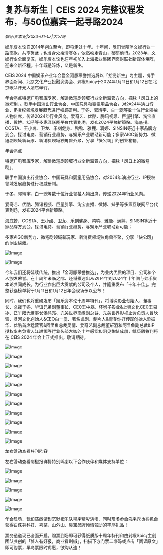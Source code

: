# 复苏与新生｜CEIS 2024 完整议程发布，与50位嘉宾一起寻路2024

*娱乐资本论|2024-01-07|大公司*

娱乐资本论自2014年创立至今，即将走过十年。十年间，我们曾陪伴文娱行业一路高歌，共享繁盛；也曾身处疫情寒冬，依然咬定青山，砥砺前行。2023年，文娱行业全面复苏，娱乐资本论也在年初加入上海报业集团界面财联社新媒体矩阵，迎来全新征程。十年既是淬炼，又是新生。

CEIS 2024 中国娱乐产业年会暨金河豚荣誉推选将以「拾光新生」为主题，携手界面新闻、北京文化产业投融资协会、剁椒Spicy于2024年1月11日和1月12日在北京歌华开元大酒店举行。

年会亮点特邀广电智库专家，解读微短剧领域行业全新监管方向，把脉「风口上的微短剧」。联手中国演出行业协会、中国玩具和婴童用品协会，对2024年演出行业、IP授权领域发展趋势进行权威研判。于冬、郭靖宇、白一骢等数十位行业领袖人物出席，传递2024年行业风向。爱奇艺、优酷、腾讯视频、巨量引擎、淘宝直播、微博、知乎等多家互联网平台代表到场，发布2024平台新策略。海底捞、COSTA、王小卤、卫龙、乐刻健身、鸭鸭、雅鹿、满婷、SINSIN等近十家品牌方到会，探讨电商、营销行业趋势，与娱乐产业联动新可能；多家AIGC新势力、微短剧领域新玩家、新消费领域独角兽齐聚，分享「快公司」的创业秘籍。

年会亮点

特邀广电智库专家，解读微短剧领域行业全新监管方向，把脉「风口上的微短剧」。

联手中国演出行业协会、中国玩具和婴童用品协会，对2024年演出行业、IP授权领域发展趋势进行权威研判。

于冬、郭靖宇、白一骢等数十位行业领袖人物出席，传递2024年行业风向。

爱奇艺、优酷、腾讯视频、巨量引擎、淘宝直播、微博、知乎等多家互联网平台代表到场，发布2024平台新策略。

海底捞、COSTA、王小卤、卫龙、乐刻健身、鸭鸭、雅鹿、满婷、SINSIN等近十家品牌方到会，探讨电商、营销行业趋势，与娱乐产业联动新可能；

多家AIGC新势力、微短剧领域新玩家、新消费领域独角兽齐聚，分享「快公司」的创业秘籍。

![Image](https://mmbiz.qpic.cn/mmbiz_jpg/UgtzVuzhFd4QTKW4Fo1PJAk1iaRvly4rVT1lHApGSmW5JPHBkeosThxpzrKXOQwR5QvO9u0Z3hib8xDOCtK9ISgg/640?wx_fmt=jpeg&from=appmsg&wxfrom=5&wx_lazy=1&wx_co=1)

![Image](https://mmbiz.qpic.cn/mmbiz_jpg/UgtzVuzhFd5WicibyXRdLZzwYXRYUqSDcSTJbEVN4qhxiaQXjCO6ugdQC3dicDdZfZ9YKRHSciahKSSib9sUHYJfYZuA/640?wx_fmt=jpeg&from=appmsg&wxfrom=5&wx_lazy=1&wx_co=1)

今年我们还将延续传统，推出「金河豚荣誉推选」，为业内优质的项目、公司和个人颁发荣誉。在十周年来临之际，还将推选出从2014年到2024年十年间与娱乐资本论共同成长，为行业作出巨大贡献的公司及个人，并隆重发布「十年十佳」。完整获选榜单将于1月11日和1月12日年会现场予以公布！

同时，我们也将重磅发布「娱乐资本论十周年特刊」，将博纳影业创始人、董事长、总裁于冬、华谊兄弟副董事长、CEO王中磊、坏猴子影业&上狮文化CEO王易冰、正午阳光董事长侯鸿亮、完美世界高级副总裁、完美世界影视业务负责人曾映雪、灵河文化创始人&CEO白一骢、著名编剧、制片人&青春你好传媒创始人梁振华、优酷首席运营官&阿里鱼总裁吴倩、爱奇艺副总裁董轩羽和阿里鱼副总裁&IP授权业务负责人江旭恒等行业头部大咖的十年感悟和洞见集结成册，纸质版特刊将在 CEIS 2024 年会上正式推出，敬请期待。

![Image](https://mmbiz.qpic.cn/mmbiz_jpg/UgtzVuzhFd6LDm6aRA5WjqKMekfGIvg06VcPWDPrl8nVcyADcCW2Eof2Xj14MFibf7bcPOnapibPZdvoNZhhZHyw/640?wx_fmt=jpeg&from=appmsg&wxfrom=5&wx_lazy=1&wx_co=1)

![Image](https://mmbiz.qpic.cn/mmbiz_jpg/UgtzVuzhFd6LDm6aRA5WjqKMekfGIvg0VRb2IicGOka3icxCWahvdzFh9AiceJdzbkpiabdaicILJuVpzugZK8MFosg/640?wx_fmt=jpeg&from=appmsg&wxfrom=5&wx_lazy=1&wx_co=1)

![Image](https://mmbiz.qpic.cn/mmbiz_jpg/UgtzVuzhFd6LDm6aRA5WjqKMekfGIvg0bQIJkrD9bC1Jcu4KOvVZCX2JgmMT6HGCfI93ibCvic0UTGicRFomKCrIg/640?wx_fmt=jpeg&from=appmsg&wxfrom=5&wx_lazy=1&wx_co=1)

![Image](https://mmbiz.qpic.cn/mmbiz_jpg/UgtzVuzhFd6LDm6aRA5WjqKMekfGIvg0A38NVzTicOf5rQRaZwxJYHgTfOTP6VC6LE8xFPiboaYp7RyyPY8gZ1pQ/640?wx_fmt=jpeg&from=appmsg&wxfrom=5&wx_lazy=1&wx_co=1)

![Image](https://mmbiz.qpic.cn/mmbiz_jpg/UgtzVuzhFd6LDm6aRA5WjqKMekfGIvg057oDzUwGIEfNruZsVUwhm2BcS1tuO9F2ny3a8LEV9MFq00uF57MFrA/640?wx_fmt=jpeg&from=appmsg&wxfrom=5&wx_lazy=1&wx_co=1)

![Image](https://mmbiz.qpic.cn/mmbiz_jpg/UgtzVuzhFd6LDm6aRA5WjqKMekfGIvg02yfvQKFk9uX49ohnu8wIF48uRibIwhxw4TbSPZVFN3UjaSDSpesibWZA/640?wx_fmt=jpeg&from=appmsg&wxfrom=5&wx_lazy=1&wx_co=1)

![Image](https://mmbiz.qpic.cn/mmbiz_jpg/UgtzVuzhFd6LDm6aRA5WjqKMekfGIvg0aYygf0IicrOguqPyYqnmJ0DgxFP0fdRLHefhsibiaks8hBiaMtPqXw1b2g/640?wx_fmt=jpeg&from=appmsg&wxfrom=5&wx_lazy=1&wx_co=1)

![Image](https://mmbiz.qpic.cn/mmbiz_jpg/UgtzVuzhFd6LDm6aRA5WjqKMekfGIvg0VibRwaQ7qjjBS2LwUNVwgfIjHniaKeclJVNcAcn5SHae1F7IXv9VyMeA/640?wx_fmt=jpeg&from=appmsg&wxfrom=5&wx_lazy=1&wx_co=1)

![Image](https://mmbiz.qpic.cn/mmbiz_jpg/UgtzVuzhFd6LDm6aRA5WjqKMekfGIvg02TsolCZLuRJApIhteZaWJN4BibmjLfVnyv3wiaHNMOZJlehQEcrAAaww/640?wx_fmt=jpeg&from=appmsg&wxfrom=5&wx_lazy=1&wx_co=1)

![Image](https://mmbiz.qpic.cn/mmbiz_jpg/UgtzVuzhFd6LDm6aRA5WjqKMekfGIvg01k2jwy1yb4e3PFrIXiaSyfVj9vkR4X5CFgMDYuDIsQa3C9bN5UbLXlw/640?wx_fmt=jpeg&from=appmsg&wxfrom=5&wx_lazy=1&wx_co=1)

![Image](https://mmbiz.qpic.cn/mmbiz_jpg/UgtzVuzhFd6LDm6aRA5WjqKMekfGIvg0ogYlnjWqZLfxsia1QIspcicFp67rObibE6GC1nhQ13hHgOWicMO6EIxy6A/640?wx_fmt=jpeg&from=appmsg&wxfrom=5&wx_lazy=1&wx_co=1)

左右滑动查看特刊阵容

左右滑动查看剁椒报详情特别鸣谢以下合作伙伴和媒体支持单位：

![Image](https://mmbiz.qpic.cn/mmbiz_jpg/UgtzVuzhFd5WicibyXRdLZzwYXRYUqSDcSt7rAkJdicoLIDjdnAziaNNRrK2mTVz63YcmC1fyYDR1pJMOcSBpibk7eQ/640?wx_fmt=jpeg&from=appmsg&wxfrom=5&wx_lazy=1&wx_co=1)

![Image](https://mmbiz.qpic.cn/mmbiz_jpg/UgtzVuzhFd5WicibyXRdLZzwYXRYUqSDcSGWV6WZYlhzia9gIxGsHa9a5c9Jbeh7z6PjDCEPZHA8IsQchFluX0HJw/640?wx_fmt=jpeg&from=appmsg&wxfrom=5&wx_lazy=1&wx_co=1)

![Image](https://mmbiz.qpic.cn/mmbiz_jpg/UgtzVuzhFd5WicibyXRdLZzwYXRYUqSDcSV0icrCicJBI9ePXhEestx3uZp85Ztyp4tiagBZTKN2icQsAlibm3XMPjbCg/640?wx_fmt=jpeg&from=appmsg&wxfrom=5&wx_lazy=1&wx_co=1)

![Image](https://mmbiz.qpic.cn/mmbiz_jpg/UgtzVuzhFd5WicibyXRdLZzwYXRYUqSDcSp4JHJXQBFURVrk6SZMVjLd1GS1Z58MQA5ZftEHQxEkyh4My8CSYAwg/640?wx_fmt=jpeg&from=appmsg&wxfrom=5&wx_lazy=1&wx_co=1)

![Image](https://mmbiz.qpic.cn/mmbiz_jpg/UgtzVuzhFd5WicibyXRdLZzwYXRYUqSDcSufbWfLibaj0LDzdLFvdKEZdQxcHP0nXG6KrJ55U0sfJfibareYicsKB8Q/640?wx_fmt=jpeg&from=appmsg&wxfrom=5&wx_lazy=1&wx_co=1)

年会现场，我们还邀请到沉默橙乐队带来精彩演唱，同时现场参会的来宾也有机会获得由徕芬科技、喜茶、山外山、臭宝品牌倾情赞助的丰厚礼品！

票务通道现已全面开启，购票到场即可获得纸质版十周年特刊和由剁椒Spicy主创团队共创的「好人有好报，商业看剁椒」，扫描下方门票二维码或点击「阅读原文」即可购票，早鸟票限时优惠，欲购从速！

